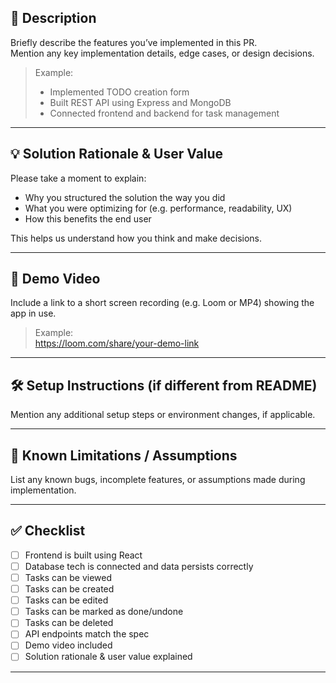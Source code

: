## 🚀 Description

Briefly describe the features you’ve implemented in this PR.  
Mention any key implementation details, edge cases, or design decisions.

> Example:  
> - Implemented TODO creation form  
> - Built REST API using Express and MongoDB  
> - Connected frontend and backend for task management

---

## 💡 Solution Rationale & User Value

Please take a moment to explain:

- Why you structured the solution the way you did
- What you were optimizing for (e.g. performance, readability, UX)
- How this benefits the end user

This helps us understand how you think and make decisions.

---

## 🎥 Demo Video

Include a link to a short screen recording (e.g. Loom or MP4) showing the app in use.

> Example:  
> https://loom.com/share/your-demo-link

---

## 🛠️ Setup Instructions (if different from README)

Mention any additional setup steps or environment changes, if applicable.

---

## 📌 Known Limitations / Assumptions

List any known bugs, incomplete features, or assumptions made during implementation.

---

## ✅ Checklist

- [ ] Frontend is built using React
- [ ] Database tech is connected and data persists correctly
- [ ] Tasks can be viewed
- [ ] Tasks can be created
- [ ] Tasks can be edited
- [ ] Tasks can be marked as done/undone
- [ ] Tasks can be deleted
- [ ] API endpoints match the spec
- [ ] Demo video included
- [ ] Solution rationale & user value explained

---
